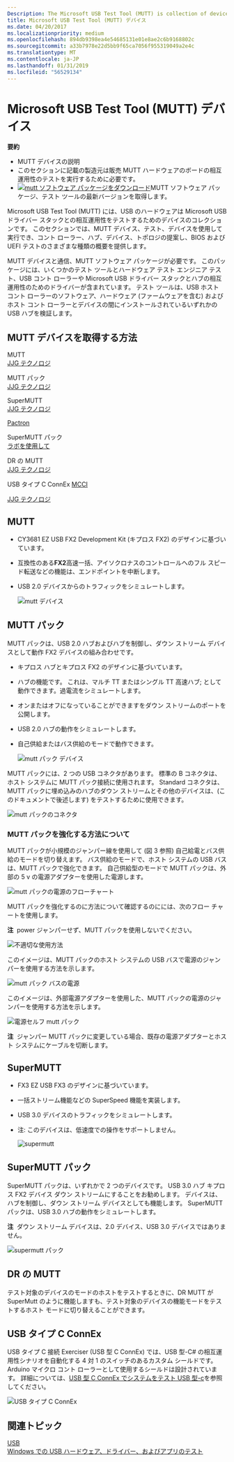 ```yaml
---
Description: The Microsoft USB Test Tool (MUTT) is collection of devices for testing interoperability of your USB hardware with the Microsoft USB driver stack.
title: Microsoft USB Test Tool (MUTT) デバイス
ms.date: 04/20/2017
ms.localizationpriority: medium
ms.openlocfilehash: 894db9398ea4e54685131e01e8ae2c6b9168802c
ms.sourcegitcommit: a33b7978e22d5bb9f65ca7056f955319049a2e4c
ms.translationtype: MT
ms.contentlocale: ja-JP
ms.lasthandoff: 01/31/2019
ms.locfileid: "56529134"
---
```

# <a name="microsoft-usb-test-tool-mutt-devices"></a>Microsoft USB Test Tool (MUTT) デバイス


**要約**

-   MUTT デバイスの説明
-   このセクションに記載の製造元は販売 MUTT ハードウェアのボードの相互運用性のテストを実行するために必要です。
-   [![mutt ソフトウェア パッケージをダウンロード](images/download.png)](https://go.microsoft.com/fwlink/p/?LinkId=786621)MUTT ソフトウェア パッケージ、テスト ツールの最新バージョンを取得します。

Microsoft USB Test Tool (MUTT) には、USB のハードウェアは Microsoft USB ドライバー スタックとの相互運用性をテストするためのデバイスのコレクションです。 このセクションでは、MUTT デバイス、テスト、デバイスを使用して実行でき、コント ローラー、ハブ、デバイス、トポロジの提案し、BIOS および UEFI テストのさまざまな種類の概要を提供します。

MUTT デバイスと通信、MUTT ソフトウェア パッケージが必要です。 このパッケージには、いくつかのテスト ツールとハードウェア テスト エンジニア テスト、USB コント ローラーや Microsoft USB ドライバー スタックとハブの相互運用性のためのドライバーが含まれています。 テスト ツールは、USB ホスト コント ローラーのソフトウェア、ハードウェア (ファームウェアを含む) およびホスト コント ローラーとデバイスの間にインストールされているいずれかの USB ハブを検証します。

## <a name="how-to-get-mutt-devices"></a>MUTT デバイスを取得する方法


<a href="" id="mutt"></a>MUTT  
[JJG テクノロジ]( https://go.microsoft.com/fwlink/p/?linkid=618287)

<a href="" id="mutt-pack"></a>MUTT パック  
[JJG テクノロジ]( https://go.microsoft.com/fwlink/p/?linkid=618287)

<a href="" id="supermutt"></a>SuperMUTT  
[JJG テクノロジ]( https://go.microsoft.com/fwlink/p/?linkid=618287)

[Pactron](http://pactronstore.com/products/supermutt.mdl)

<a href="" id="supermutt-pack"></a>SuperMUTT パック  
[ラボを使用して](https://go.microsoft.com/fwlink/p/?linkid=618285)

<a href="" id="dr-mutt"></a>DR の MUTT  
[JJG テクノロジ]( https://go.microsoft.com/fwlink/p/?linkid=618287)

<a href="" id="mutt-connex-c"></a>USB タイプ C ConnEx [MCCI](https://go.microsoft.com/fwlink/p/?LinkId=733488)

[JJG テクノロジ]( https://go.microsoft.com/fwlink/p/?linkid=618287)

## <a name="mutt"></a>MUTT


-   CY3681 EZ USB FX2 Development Kit (キプロス FX2) のデザインに基づいています。
-   互換性のある**FX2**高速一括、アイソクロナスのコントロールへのフル スピード転送などの機能は、エンドポイントを中断します。
-   USB 2.0 デバイスからのトラフィックをシミュレートします。

    ![mutt デバイス](images/fig1-mutt-device.png)

## <a name="mutt-pack"></a>MUTT パック


MUTT パックは、USB 2.0 ハブおよびハブを制御し、ダウン ストリーム デバイスとして動作 FX2 デバイスの組み合わせです。

-   キプロス ハブとキプロス FX2 のデザインに基づいています。
-   ハブの機能です。 これは、マルチ TT またはシングル TT 高速ハブ; として動作できます。過電流をシミュレートします。
-   オンまたはオフになっていることができますをダウン ストリームのポートを公開します。
-   USB 2.0 ハブの動作をシミュレートします。
-   自己供給またはバス供給のモードで動作できます。

    ![mutt パック デバイス](images/fig2-muttpackdevice.png)

MUTT パックには、2 つの USB コネクタがあります。 標準の B コネクタは、ホスト システムに MUTT パック接続に使用されます。 Standard コネクタは、MUTT パックに埋め込みのハブのダウン ストリームとその他のデバイスは、(このドキュメントで後述します) をテストするために使用できます。

![mutt パックのコネクタ](images/fig3-muttpackconnectors.png)

### <a name="how-to-power-the-mutt-pack"></a>MUTT パックを強化する方法について

MUTT パックが小規模のジャンパー線を使用して (図 3 参照) 自己給電とバス供給のモードを切り替えます。 バス供給のモードで、ホスト システムの USB バスは、MUTT パックで強化できます。 自己供給型のモードで MUTT パックは、外部の 5 v の電源アダプターを使用した電源します。

![mutt パックの電源のフローチャート](images/fig4-muttpackpoweringflowchart.png)

MUTT パックを強化するのに方法について確認するのにには、次のフロー チャートを使用します。

**注**  power ジャンパーせず、MUTT パックを使用しないでください。

 

![不適切な使用方法](images/fig5-muttpackincorrectusage.png)

このイメージは、MUTT パックのホスト システムの USB バスで電源のジャンパーを使用する方法を示します。

![mutt パック バスの電源](images/fig6-muttpackbuspowered.png)

このイメージは、外部電源アダプターを使用した、MUTT パックの電源のジャンパーを使用する方法を示します。

![電源セルフ mutt パック](images/fig7-muttpackselfpowered.png)

**注**  ジャンパー MUTT パックに変更している場合、既存の電源アダプターとホスト システムにケーブルを切断します。

 

## <a name="supermutt"></a>SuperMUTT


-   FX3 EZ USB FX3 のデザインに基づいています。
-   一括ストリーム機能などの SuperSpeed 機能を実装します。
-   USB 3.0 デバイスのトラフィックをシミュレートします。
-   注: このデバイスは、低速度での操作をサポートしません。

    ![supermutt](images/fig8-supermutt.png)

## <a name="supermutt-pack"></a>SuperMUTT パック


SuperMUTT パックは、いずれかで 2 つのデバイスです。 USB 3.0 ハブ キプロス FX2 デバイス ダウン ストリームにすることをお勧めします。 デバイスは、ハブを制御し、ダウン ストリーム デバイスとしても機能します。 SuperMUTT パックは、USB 3.0 ハブの動作をシミュレートします。

**注**  ダウン ストリーム デバイスは、2.0 デバイス、USB 3.0 デバイスではありません。

 

![supermutt パック](images/supermuttpack.png)

## <a name="dr-mutt"></a>DR の MUTT


テスト対象のデバイスのモードのホストをテストするときに、DR MUTT が SuperMutt のように機能しますも、テスト対象のデバイスの機能モードをテストするホスト モードに切り替えることができます。

## <a name="usb-type-c-connex"></a>USB タイプ C ConnEx


USB タイプ C 接続 Exerciser (USB 型 C ConnEx) では、USB 型-C# の相互運用性シナリオを自動化する 4 対 1 のスイッチのあるカスタム シールドです。 Arduino マイクロ コント ローラーとして使用するシールドは設計されています。 詳細については、[USB 型 C ConnEx でシステムをテスト USB 型-c](test-usb-type-c-systems-with-mutt-connex-c.md)を参照してください。

![USB タイプ C ConnEx](images/connexc-side.jpg)

## <a name="related-topics"></a>関連トピック
[USB](https://msdn.microsoft.com/library/windows/hardware/ff538930)  
[Windows での USB ハードウェア、ドライバー、およびアプリのテスト](usb-driver-testing-guide.md)  




